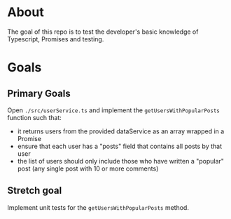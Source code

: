 # About

The goal of this repo is to test the developer's basic knowledge of Typescript, Promises and testing.

# Goals

## Primary Goals

Open `./src/userService.ts` and implement the `getUsersWithPopularPosts` function such that:

- it returns users from the provided dataService as an array wrapped in a Promise
- ensure that each user has a "posts" field that contains all posts by that user
- the list of users should only include those who have written a "popular" post (any single post with 10 or more comments)

## Stretch goal

Implement unit tests for the `getUsersWithPopularPosts` method.
